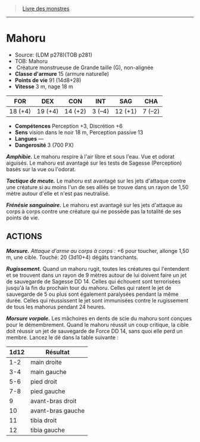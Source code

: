 ﻿> [Livre des monstres](tome_of_beasts_old.md)

---

# Mahoru

- Source: (LDM p278)(TOB p281)
- TOB: Mahoru
-  Créature monstrueuse de Grande taille (G), non-alignée
- **Classe d'armure** 15 (armure naturelle)
- **Points de vie** 91 (14d8+28)
- **Vitesse** 3 m, nage 18 m

|FOR|DEX|CON|INT|SAG|CHA|
|---|---|---|---|---|---|
|18 (+4)|19 (+4)|14 (+2)|3 (–4)|12 (+1)|7 (–2)|

- **Compétences** Perception +3, Discrétion +6
- **Sens** vision dans le noir 18 m, Perception passive 13
- **Langues** —
- **Dangerosité** 3 (700 PX)

**_Amphibie._** Le mahoru respire à l'air libre et sous l'eau. Vue et odorat aiguisés. Le mahoru est avantagé sur les tests de Sagesse (Perception) basés sur la vue ou l'odorat.

**_Tactique de meute._** Le mahoru est avantagé sur les jets d'attaque contre une créature si au moins l'un de ses alliés se trouve dans un rayon de 1,50 mètre autour d'elle et n'est pas neutralisé.

**_Frénésie sanguinaire._** Le mahoru est avantagé sur les jets d'attaque au corps à corps contre une créature qui ne possède pas la totalité de ses points de vie.

## ACTIONS

**_Morsure._** _Attaque d'arme au corps à corps :_ +6 pour toucher, allonge 1,50 m, une cible. Touché: 20 (3d10+4) dégâts tranchants.

**_Rugissement._** Quand un mahoru rugit, toutes les créatures qui l'entendent et se trouvent dans un rayon de 9 mètres autour de lui doivent faire un jet de sauvegarde de Sagesse DD 14. Celles qui échouent sont terrorisées jusqu'à la fin du prochain tour du mahoru. Celles qui ratent le jet de sauvegarde de 5 ou plus sont également paralysées pendant la même durée. Celles qui réussissent le jet sont immunisées contre le rugissement de tous les mahorus pendant 24 heures.

**_Morsure vorpale._** Les mâchoires en dents de scie du mahoru sont conçues pour le démembrement. Quand le mahoru réussit un coup critique, la cible doit réussir un jet de sauvegarde de Force DD 14, sans quoi elle perd un membre. Lancez le dé dans la table suivante :

|1d12|Résultat|
|---|---|
|1-2|main droite|
|3-4|main gauche|
|5-6|pied droit|
|7-8|pied gauche|
|9|avant-bras droit|
|10|avant-bras gauche|
|11|tibia droit|
|12|tibia gauche|

